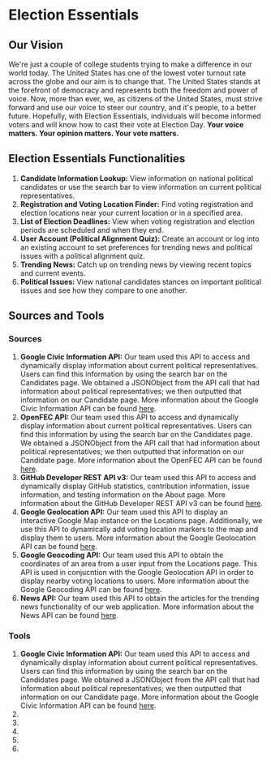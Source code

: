 # Election Essentials

## Our Vision

We're just a couple of college students trying to make a difference in our world today. The United States has one of the lowest voter turnout rate across the globe and our aim is to change that. The United States stands at the forefront of democracy and represents both the freedom and power of voice. Now, more than ever, we, as citizens of the United States, must strive forward and use our voice to steer our country, and it's people, to a better future. Hopefully, with Election Essentials, individuals will become informed voters and will know how to cast their vote at Election Day. **Your voice matters. Your opinion matters. Your vote matters.**

## Election Essentials Functionalities

1. **Candidate Information Lookup:** View information on national political candidates or use the search bar to view information on current political representatives.
2. **Registration and Voting Location Finder:** Find voting registration and election locations near your current location or in a specified area.
3. **List of Election Deadlines:** View when voting registration and election periods are scheduled and when they end.
4. **User Account (Political Alignment Quiz):** Create an account or log into an existing account to set preferences for trending news and political issues with a political alignment quiz.
5. **Trending News:** Catch up on trending news by viewing recent topics and current events.
6. **Political Issues:** View national candidates stances on important political issues and see how they compare to one another.

## Sources and Tools

### Sources

1. **Google Civic Information API:** Our team used this API to access and dynamically display information about current political representatives. Users can find this information by using the search bar on the Candidates page. We obtained a JSONObject from the API call that had information about political representatives; we then outputted that information on our Candidate page. More information about the Google Civic Information API can be found [here](https://developers.google.com/civic-information).
2. **OpenFEC API:** Our team used this API to access and dynamically display information about current political representatives. Users can find this information by using the search bar on the Candidates page. We obtained a JSONObject from the API call that had information about political representatives; we then outputted that information on our Candidate page. More information about the OpenFEC API can be found [here](https://api.open.fec.gov/developers/).
3. **GitHub Developer REST API v3:** Our team used this API to access and dynamically display GitHub statistics, contribution information, issue information, and testing information on the About page. More information about the GitHub Developer REST API v3 can be found [here](https://developer.github.com/v3/repos/statistics/).
4. **Google Geolocation API:** Our team used this API to display an interactive Google Map instance on the Locations page. Additionally, we use this API to dynamically add voting location markers to the map and display them to users. More information about the Google Geolocation API can be found [here](https://developers.google.com/maps/documentation/geolocation/intro).
5. **Google Geocoding API:** Our team used this API to obtain the coordinates of an area from a user input from the Locations page. This API is used in conjucntion with the Google Geolocation API in order to display nearby voting locations to users. More information about the Google Geocoding API can be found [here](https://developers.google.com/maps/documentation/geocoding/start).
6. **News API:** Our team used this API to obtain the articles for the trending news functionality of our web application. More information about the News API can be found [here](https://newsapi.org/).

### Tools
 
1. **Google Civic Information API:** Our team used this API to access and dynamically display information about current political representatives. Users can find this information by using the search bar on the Candidates page. We obtained a JSONObject from the API call that had information about political representatives; we then outputted that information on our Candidate page. More information about the Google Civic Information API can be found [here](https://developers.google.com/civic-information).
2. 
3. 
4. 
5. 
6. 
